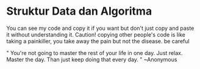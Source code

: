
# Struktur Data dan Algoritma

You can see my code and copy it if you want but don't just copy and paste it without understanding it.
Caution! copying other people's code is like taking a painkiller, you take away the pain but not the disease. be careful

" You're not going to master the rest of your life in one day. Just relax. Master the day. Than just keep doing that every day. "
~Anonymous
